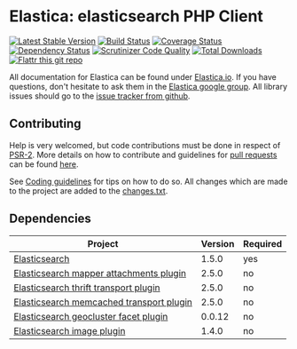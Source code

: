 Elastica: elasticsearch PHP Client
==================================

[![Latest Stable Version](https://poser.pugx.org/ruflin/Elastica/v/stable.png)](https://packagist.org/packages/ruflin/elastica)
[![Build Status](https://secure.travis-ci.org/ruflin/Elastica.png?branch=master)](http://travis-ci.org/ruflin/Elastica)
[![Coverage Status](https://coveralls.io/repos/ruflin/Elastica/badge.png)](https://coveralls.io/r/ruflin/Elastica)
[![Dependency Status](https://www.versioneye.com/php/ruflin:Elastica/master/badge.png)](https://www.versioneye.com/php/ruflin:elastica/)
[![Scrutinizer Code Quality](https://scrutinizer-ci.com/g/ruflin/Elastica/badges/quality-score.png?b=master)](https://scrutinizer-ci.com/g/ruflin/Elastica/?branch=master)
[![Total Downloads](https://poser.pugx.org/ruflin/Elastica/downloads.png)](https://packagist.org/packages/ruflin/elastica)
[![Flattr this git repo](http://api.flattr.com/button/flattr-badge-large.png)](https://flattr.com/submit/auto?user_id=ruflin&url=https://github.com/ruflin/Elastica&title=Elastica&language=PHP&tags=github&category=software)

All documentation for Elastica can be found under [Elastica.io](http://Elastica.io/). If you have questions, don't hesitate to ask them in the [Elastica google group](https://groups.google.com/group/elastica-php-client). All library issues should go to the [issue tracker from github](https://github.com/ruflin/Elastica/issues).

Contributing
------------
Help is very welcomed, but code contributions must be done in respect of [PSR-2](https://github.com/php-fig/fig-standards/blob/master/accepted/PSR-2-coding-style-guide.md). More details on how to contribute and guidelines for [pull requests](http://elastica.io/contribute/pull-request.html) can be found [here](http://elastica.io/contribute/).

See [Coding guidelines](http://elastica.io/contribute/coding-guidelines.html) for tips on how to do so. All changes which are made to the project are added to the [changes.txt](https://github.com/ruflin/Elastica/blob/master/changes.txt).


Dependencies
------------
| Project | Version | Required |
|---------|---------|----------|
|[Elasticsearch](https://github.com/elasticsearch/elasticsearch/tree/v1.5.0)|1.5.0|yes|
|[Elasticsearch mapper attachments plugin](https://github.com/elasticsearch/elasticsearch-mapper-attachments/tree/v2.5.0)|2.5.0|no|
|[Elasticsearch thrift transport plugin](https://github.com/elasticsearch/elasticsearch-transport-thrift/tree/v2.5.0)|2.5.0|no|
|[Elasticsearch memcached transport plugin](https://github.com/elasticsearch/elasticsearch-transport-memcached/tree/v2.5.0)|2.5.0|no|
|[Elasticsearch geocluster facet plugin](https://github.com/zenobase/geocluster-facet/tree/0.0.12)|0.0.12|no|
|[Elasticsearch image plugin](https://github.com/SibaTokyo/elasticsearch-image/tree/1.4.0)|1.4.0|no|
